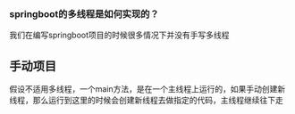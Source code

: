 

### springboot的多线程是如何实现的？

我们在编写springboot项目的时候很多情况下并没有手写多线程





## 手动项目

假设不适用多线程，一个main方法，是在一个主线程上运行的，如果手动创建新线程，那么运行到这里的时候会创建新线程去做指定的代码，主线程继续往下走